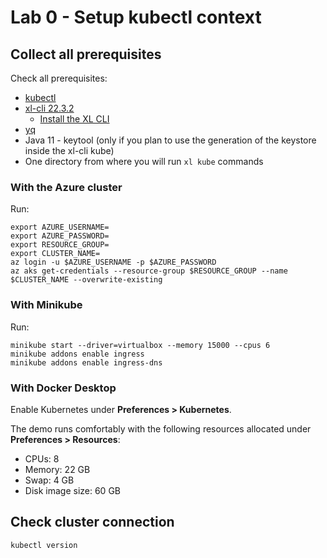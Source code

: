 
# Lab 0 - Setup kubectl context

## Collect all prerequisites

Check all prerequisites:

- [kubectl](https://kubernetes.io/docs/tasks/tools/)
- [xl-cli 22.3.2](https://dist.xebialabs.com/public/xl-cli/22.3.2/)
  - [Install the XL CLI](https://docs.digital.ai/bundle/devops-release-version-v.22.3/page/release/how-to/install-the-xl-cli.html)
- [yq](https://github.com/mikefarah/yq)
- Java 11 - keytool (only if you plan to use the generation of the keystore inside the xl-cli kube)
- One directory from where you will run `xl kube` commands

### With the Azure cluster

Run:

```shell
export AZURE_USERNAME=
export AZURE_PASSWORD=
export RESOURCE_GROUP=
export CLUSTER_NAME=
az login -u $AZURE_USERNAME -p $AZURE_PASSWORD 
az aks get-credentials --resource-group $RESOURCE_GROUP --name $CLUSTER_NAME --overwrite-existing
```

### With Minikube

Run:

```shell
minikube start --driver=virtualbox --memory 15000 --cpus 6
minikube addons enable ingress
minikube addons enable ingress-dns
```

### With Docker Desktop

Enable Kubernetes under **Preferences > Kubernetes**.

The demo runs comfortably with the following resources allocated under **Preferences > Resources**:

* CPUs: 8
* Memory: 22 GB
* Swap: 4 GB
* Disk image size: 60 GB


## Check cluster connection

```shell
kubectl version
```
